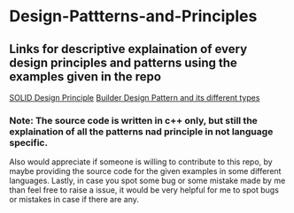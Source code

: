 # Design-Pattterns-and-Principles
## Links for descriptive explaination of every design principles and patterns using the examples given in the repo
[SOLID Design Principle](https://www.evernote.com/shard/s521/sh/cb75fd39-71d4-928f-b205-de0092f6a54c/faaiKd73fVrBSpdgg9CBEZc577IhmcQxzKl1NEsdeimFxBSjTyGh3vx1tA)
[Builder Design Pattern and its different types](https://www.evernote.com/shard/s521/sh/11fe4a4c-c262-5a15-052d-465cc215595b/8CrByTAPsCCa0jJYEOuX1k6G2rehlS_3vN7GqvboZ6LNwzwLeZEBn7R5tw)

### Note: The source code is written in c++ only, but still the explaination of all the patterns nad principle in not language specific.
Also would appreciate if someone is willing to contribute to this repo, by maybe providing the source code for the given examples in some different languages. Lastly, in case you spot some bug or some mistake made by me than feel free to raise a issue, it would be very helpful for me to spot bugs or mistakes in case if there are any.
